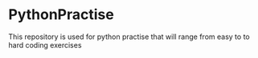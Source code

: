# PythonPractise
This repository is used for python practise that will range from easy to to hard coding exercises
